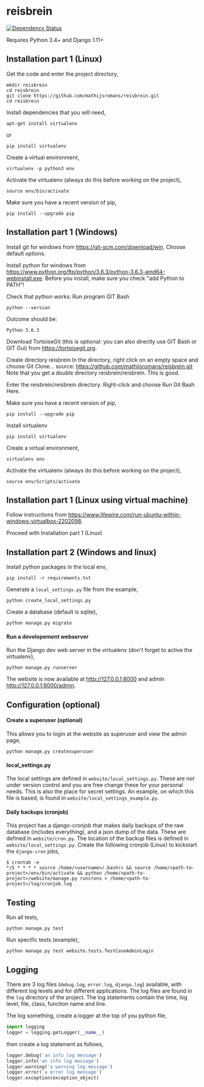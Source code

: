 # reisbrein
[![Dependency Status](https://gemnasium.com/badges/github.com/mathijsromans/reisbrein.svg)](https://gemnasium.com/github.com/mathijsromans/reisbrein)  

Requires Python 3.4+ and Django 1.11+

## Installation part 1 (Linux)

Get the code and enter the project directory,
```
mkdir reisbrein
cd reisbrein
git clone https://github.com/mathijsromans/reisbrein.git
cd reisbrein
```

Install dependencies that you will need,
```
apt-get install virtualenv
```
or
```
pip install virtualenv
```

Create a virtual environment,
```
virtualenv -p python3 env
```

Activate the virtualenv (always do this before working on the project),
```
source env/bin/activate
```

Make sure you have a recent version of pip,
```
pip install --upgrade pip
```

## Installation part 1 (Windows)

Install git for windows from
https://git-scm.com/download/win.
Choose default options.

Install python for windows from
https://www.python.org/ftp/python/3.6.3/python-3.6.3-amd64-webinstall.exe.
Before you install, make sure you check "add Python to PATH"!

Check that python works:
Run program GIT Bash
```
python --version
```
Outcome should be:
```
Python 3.6.3
```

Download TortoiseGit (this is optional: you can also directly use GIT Bash or GIT Gui)
from https://tortoisegit.org.

Create directory reisbrein
In the directory, right click on an empty space and choose Git Clone...
source: https://github.com/mathijsromans/reisbrein.git
Note that you get a double directory reisbrein/reisbrein. This is good.

Enter the reisbrein/reisbrein directory. Right-click and choose Run Git Bash Here.

Make sure you have a recent version of pip,
```
pip install --upgrade pip
```

Install virtualenv
```
pip install virtualenv
```

Create a virtual environment,
```
virtualenv env
```

Activate the virtualenv (always do this before working on the project),
```
source env/Scripts/activate
```

## Installation part 1 (Linux using virtual machine)

Follow instructions from https://www.lifewire.com/run-ubuntu-within-windows-virtualbox-2202098.

Proceed with Installation part 1 (Linux)

## Installation part 2 (Windows and linux)

Install python packages in the local env,
```
pip install -r requirements.txt
```

Generate a `local_settings.py` file from the example,
```
python create_local_settings.py
```

Create a database (default is sqlite),
```
python manage.py migrate
```

#### Run a developement webserver
Run the Django dev web server in the virtualenv (don't forget to active the virtualenv),
```
python manage.py runserver
```

The website is now available at http://127.0.0.1:8000 and admin http://127.0.0.1:8000/admin.

## Configuration (optional)

#### Create a superuser (optional)
This allows you to login at the website as superuser and view the admin page,
```
python manage.py createsuperuser
```

#### local_settings.py

The local settings are defined in `website/local_settings.py`. 
These are not under version control and you are free change these for your personal needs.
This is also the place for secret settings. An example, on which this file is based, is found in `website/local_settings_example.py`.

#### Daily backups (cronjob)
This project has a django-cronjob that makes daily backups of the raw database (includes everything), and a json dump of the data.
These are defined in `website/cron.py`. The location of the backup files is defined in `website/local_settings.py`. 
Create the following cronjob (Linux) to kickstart the `django-cron` jobs,
```
$ crontab -e
*/5 * * * * source /home/<username>/.bashrc && source /home/<path-to-project>/env/bin/activate && python /home/<path-to-project>/website/manage.py runcrons > /home/<path-to-project>/log/cronjob.log
```

## Testing

Run all tests,
```
python manage.py test
```

Run specific tests (example),
```
python manage.py test website.tests.TestCaseAdminLogin
```

## Logging
There are 3 log files (`debug.log`, `error.log`, `django.log`) available, with different log levels and for different applications.
The log files are found in the `log` directory of the project.
The log statements contain the time, log level, file, class, function name and line. 

The log something, create a logger at the top of you python file,
```python
import logging
logger = logging.getLogger(__name__)
```
then create a log statement as follows,
```python
logger.debug('an info log message')
logger.info('an info log message')
logger.warning('a warning log message')
logger.error('a error log message')
logger.exception(exception_object)
```
